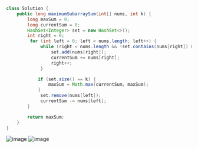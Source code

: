 ```java
class Solution {
    public long maximumSubarraySum(int[] nums, int k) {
        long maxSum = 0;
        long currentSum = 0; 
        HashSet<Integer> set = new HashSet<>();
        int right = 0;
         for (int left = 0; left < nums.length; left++) {
             while (right < nums.length && !set.contains(nums[right]) && set.size() < k) {
                 set.add(nums[right]);
                 currentSum += nums[right];
                 right++;
             }

            if (set.size() == k) {
                maxSum = Math.max(currentSum, maxSum);
            }
             set.remove(nums[left]);
             currentSum -= nums[left];
        }

        return maxSum;
    }
}
```
![image](https://github.com/Mogana004/Leetcode_DSA/assets/92911280/12d9b55b-8e02-4ca5-9159-85d8fc347530)
![image](https://github.com/Mogana004/Leetcode_DSA/assets/92911280/aeb4d177-2138-435e-8e8e-debae88c4ff4)

